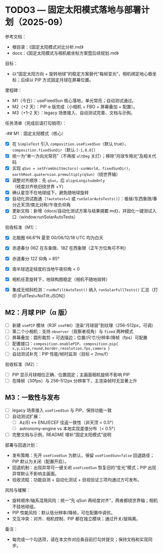 # TODO3 — 固定太阳模式落地与部署计划（2025-09）

参考文档：
- 根目录：《固定太阳模式对比分析.md》
- docs：《固定太阳模式与相机极坐标方案暨后续规划.md》

目标：
- 以“固定太阳方向 + 旋转地球”的稳定方案替代“每帧变光”，相机绑定地心极坐标；后续以 PIP 方式固定月球在屏幕位置。

里程碑：
- M1（今日）：useFixedSun 核心落地，单光常亮；自动测试通过。
- M2（+2 天）：PIP α 版完成（小相机 + FBO + 屏幕叠加 + 配置）。
- M3（+1–2 天）：legacy 场景接入、自动测试完善、文档与示例。

任务清单（完成后请打勾销项）：

-## M1：固定太阳模式（核心）
- [x] 在 `SimpleTest` 引入 `composition.useFixedSun`（默认 true）、`composition.fixedSunDir`（默认 `[-1,0,0]`）
- [x] 统一为“单一方向光常亮”（不再按 `altDeg` 关灯）；移除“月球专用光”及相关代码
- [x] 实现 `qSun = setFromUnitVectors(-sunWorld, fixedSunDir)`，`earthRoot.quaternion.premultiply(qSun)`（绕世界轴）
- [x] 调整对齐顺序：先 `qSun`，后 `alignLongitudeOnly`（经度对齐依旧绕世界 +Y）
- [x] 确认星空不在地球组下，避免随地球旋转
- [x] 自动化测试跑通（`?autotest=1` 或 `runSolarAutoTests()`）：极昼/东西象限/春分近天顶/南北对称/午夜负仰角
- [x] 更新文档：新增《docs/自动化测试方案与结果摘要.md》，并固化一键测试入口（window.runSolarAutoTests）

验收标准（M1）：
- [x] 北极圈 66.6°N 夏至 00/06/12/18 UTC 均为白天
- [x] 赤道春分 06Z 在东象限、18Z 在西象限（正午方位角可不判）
- [x] 赤道春分 12Z 仰角 > 85°
- [x] 南半球选定经度的当地午夜仰角 < 0
- [x] 相机任意旋转下，地球构图稳定（相机不随地球转）

- [x] 集成无倾斜检测：`runNoTiltAutoTest()` 纳入 `runSolarFullTests()` 汇总（打印 [FullTest+NoTilt:JSON]）

## M2：月球 PIP（α 版）
- [ ] 新建 `usePIP` 模块（R3F `useFBO`）渲染“月球层”到纹理（256–512px，可调）
- [ ] 第二个小相机：支持 `observer`（观察者视角）与 `fixed` 两种模式
- [ ] 屏幕叠加：圆形裁剪 + 可选描边；位置/尺寸/分辨率/降帧（fps）可配置
- [ ] 配置接口：`composition.enablePIP`、`composition.pip{ x,y,size,round,border,resolution,fps,camera }`
- [ ] 自动测试补充：PIP 性能/帧时监测（目标 < 2ms/f）

验收标准（M2）：
- [ ] PIP 显示月球相位正确、位置固定；主画面相机旋转不影响 PIP
- [ ] 在降帧（30fps）与 256–512px 分辨率下，主渲染帧时无显著上升

## M3：一致性与发布
- [ ] legacy 场景接入 `useFixedSun` 与 PIP，保持功能一致
- [ ] 自动测试扩展：
  - [ ] Az/El ↔ ENU/ECEF 往返一致性（非天顶 < 0.5°）
  - [ ] astronomy-engine vs 本地实现差值分布（< 0.5°）
- [ ] 完整文档与示例，README 增补“固定太阳模式”说明

部署与回退计划：
- 发布策略：先开 `useFixedSun` 为默认，保留 `useFixedSun=false` 回退路径；PIP 默认为关闭（配置开启）。
- 回退机制：出现异常可一键关闭 `useFixedSun` 恢复旧的“变光”模式；PIP 出现异常默认不影响主画面。
- 验收流程：功能自测 + 自动化测试 + 目视验证三项均通过方可发布。

风险与缓解：
- 旋转顺序/轴系混用风险：统一“先 qSun 再经度对齐”，两者都绕世界轴；相机不挂地球组。
- PIP 性能风险：默认低分辨率/降帧，可在配置中调优。
- 交互冲突：对齐、相机控制、PIP 都在独立模块；通过开关/层隔离。

备注：
- 每完成一个勾选项，请在本文件对应条目前打勾并提交；保持文档和实现同步。
